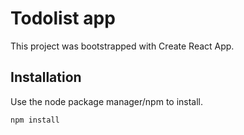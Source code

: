 # Todolist app

This project was bootstrapped with Create React App.

## Installation

Use the node package manager/npm to install.

```javascript
npm install
```

